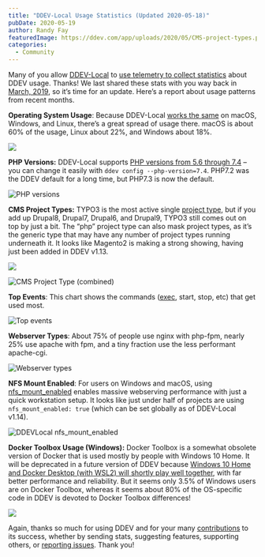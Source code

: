 ```yaml
---
title: "DDEV-Local Usage Statistics (Updated 2020-05-18)"
pubDate: 2020-05-19
author: Randy Fay
featuredImage: https://ddev.com/app/uploads/2020/05/CMS-project-types.png
categories:
  - Community
---
```


Many of you allow [DDEV-Local](https://github.com/drud/ddev) to [use telemetry to collect statistics](https://ddev.readthedocs.io/en/stable/users/cli-usage/#opt-in-usage-information) about DDEV usage. Thanks! We last shared these stats with you way back in [March, 2019](https://ddev.com/ddev-local/ddev-local-usage-statistics-updated-2019-03-21/), so it’s time for an update. Here’s a report about usage patterns from recent months.

**Operating System Usage**: Because DDEV-Local [works the same](https://ddev.readthedocs.io/en/stable/#system-requirements) on macOS, Windows, and Linux, there’s a great spread of usage there. macOS is about 60% of the usage, Linux about 22%, and Windows about 18%.

[![](https://ddev.com/app/uploads/2020/05/Local-OSes-1024x483.jpg)](https://ddev.com/app/uploads/2020/05/Local-OSes.jpg)

**PHP Versions:** DDEV-Local supports [PHP versions from 5.6 through 7.4](https://ddev.readthedocs.io/en/stable/users/extend/customization-extendibility/#changing-php-version) – you can change it easily with `ddev config --php-version=7.4`. PHP7.2 was the DDEV default for a long time, but PHP7.3 is now the default.

![PHP versions](https://ddev.com/app/uploads/2020/05/PHP-versions-relative.png)

**CMS Project Types:** TYPO3 is the most active single [project type](https://ddev.readthedocs.io/en/stable/users/cli-usage/#quickstart-guides), but if you add up Drupal8, Drupal7, Drupal6, and Drupal9, TYPO3 still comes out on top by just a bit. The “php” project type can also mask project types, as it’s the generic type that may have any number of project types running underneath it. It looks like Magento2 is making a strong showing, having just been added in DDEV v1.13.

[![](https://ddev.com/app/uploads/2020/05/CMS-project-types.png)](https://ddev.com/app/uploads/2020/05/CMS-project-types.png)

![CMS Project Type (combined)](https://ddev.com/app/uploads/2020/05/CMS-Project-Type-combined.png)

**Top Events**: This chart shows the commands ([exec](https://ddev.readthedocs.io/en/stable/users/cli-usage/#executing-commands-in-containers), start, stop, etc) that get used most.

![Top events](https://ddev.com/app/uploads/2020/05/Top-events.png)

**Webserver Types**: About 75% of people use nginx with php-fpm, nearly 25% use apache with fpm, and a tiny fraction use the less performant apache-cgi.

![Webserver types](https://ddev.com/app/uploads/2020/05/Webserver-types.png)

**NFS Mount Enabled**: For users on Windows and macOS, using [nfs_mount_enabled](https://ddev.readthedocs.io/en/stable/users/performance/#using-nfs-to-mount-the-project-into-the-web-container) enables massive webserving performance with just a quick workstation setup. It looks like just under half of projects are using `nfs_mount_enabled: true` (which can be set globally as of DDEV-Local v1.14).

![DDEVLocal nfs_mount_enabled](https://ddev.com/app/uploads/2020/05/DDEVLocal-nfs_mount_enabled.png)

**Docker Toolbox Usage (Windows):** Docker Toolbox is a somewhat obsolete version of Docker that is used mostly by people with Windows 10 Home. It will be deprecated in a future version of DDEV because [Windows 10 Home and Docker Desktop (with WSL2) will shortly play well together](https://ddev.com/ddev-local/ddev-wsl2-getting-started/), with far better performance and reliability. But it seems only 3.5% of Windows users are on Docker Toolbox, whereas it seems about 80% of the OS-specific code in DDEV is devoted to Docker Toolbox differences!

![](https://ddev.com/app/uploads/2020/05/Docker-Toolbox-Windows-Usage.png)

Again, thanks so much for using DDEV and for your many [contributions](https://github.com/drud/ddev/blob/master/CONTRIBUTING.md) to its success, whether by sending stats, suggesting features, supporting others, or [reporting issues](https://ddev.readthedocs.io/en/stable/#support). Thank you!
